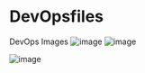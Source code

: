 # DevOpsfiles
DevOps Images
![image](https://github.com/kln12/DevOpsfiles/assets/58560303/a684971d-e88a-4fa3-960f-f420a23280b8)
![image](https://github.com/kln12/DevOpsfiles/assets/58560303/249eec91-6998-4ac6-946a-656537d8d405)


![image](https://github.com/kln12/DevOpsfiles/assets/58560303/a2e7648e-c836-448b-8e8c-db1644510b36)
